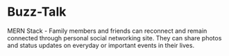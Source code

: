 # Buzz-Talk
MERN Stack - Family members and friends can reconnect and remain connected through personal social networking site. They can share photos and status updates on everyday or important events in their lives.
